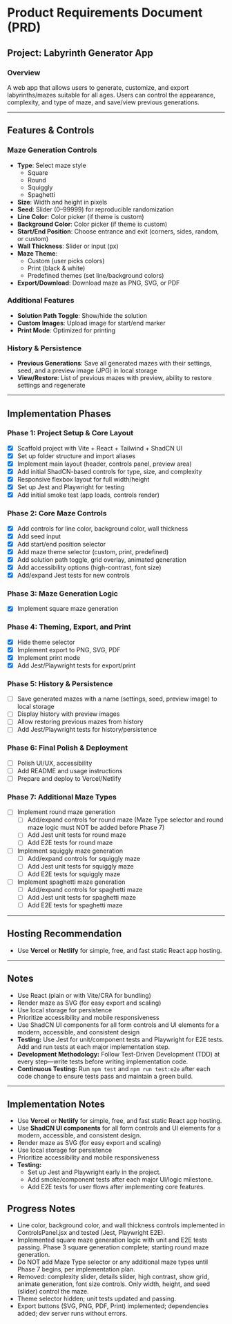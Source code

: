 # Product Requirements Document (PRD)

## Project: Labyrinth Generator App

### Overview
A web app that allows users to generate, customize, and export labyrinths/mazes suitable for all ages. Users can control the appearance, complexity, and type of maze, and save/view previous generations.

---

## Features & Controls

### Maze Generation Controls
- **Type**: Select maze style
  - Square
  - Round
  - Squiggly
  - Spaghetti
- **Size**: Width and height in pixels
- **Seed**: Slider (0–99999) for reproducible randomization
- **Line Color**: Color picker (if theme is custom)
- **Background Color**: Color picker (if theme is custom)
- **Start/End Position**: Choose entrance and exit (corners, sides, random, or custom)
- **Wall Thickness**: Slider or input (px)
- **Maze Theme**:
  - Custom (user picks colors)
  - Print (black & white)
  - Predefined themes (set line/background colors)
- **Export/Download**: Download maze as PNG, SVG, or PDF

### Additional Features
- **Solution Path Toggle**: Show/hide the solution
- **Custom Images**: Upload image for start/end marker
- **Print Mode**: Optimized for printing

### History & Persistence
- **Previous Generations**: Save all generated mazes with their settings, seed, and a preview image (JPG) in local storage
- **View/Restore**: List of previous mazes with preview, ability to restore settings and regenerate

---

## Implementation Phases

### Phase 1: Project Setup & Core Layout
- [x] Scaffold project with Vite + React + Tailwind + ShadCN UI
- [x] Set up folder structure and import aliases
- [x] Implement main layout (header, controls panel, preview area)
- [x] Add initial ShadCN-based controls for type, size, and complexity
- [x] Responsive flexbox layout for full width/height
- [x] Set up Jest and Playwright for testing
- [x] Add initial smoke test (app loads, controls render)

### Phase 2: Core Maze Controls
- [x] Add controls for line color, background color, wall thickness
- [x] Add seed input
- [x] Add start/end position selector
- [x] Add maze theme selector (custom, print, predefined)
- [x] Add solution path toggle, grid overlay, animated generation
- [x] Add accessibility options (high-contrast, font size)
- [x] Add/expand Jest tests for new controls

### Phase 3: Maze Generation Logic
- [x] Implement square maze generation

### Phase 4: Theming, Export, and Print
- [x] Hide theme selector
- [x] Implement export to PNG, SVG, PDF
- [x] Implement print mode
- [x] Add Jest/Playwright tests for export/print

### Phase 5: History & Persistence
- [ ] Save generated mazes with a name (settings, seed, preview image) to local storage
- [ ] Display history with preview images
- [ ] Allow restoring previous mazes from history
- [ ] Add Jest/Playwright tests for history/persistence

### Phase 6: Final Polish & Deployment
- [ ] Polish UI/UX, accessibility
- [ ] Add README and usage instructions
- [ ] Prepare and deploy to Vercel/Netlify

### Phase 7: Additional Maze Types
- [ ] Implement round maze generation
  - [ ] Add/expand controls for round maze (Maze Type selector and round maze logic must NOT be added before Phase 7)
  - [ ] Add Jest unit tests for round maze
  - [ ] Add E2E tests for round maze
- [ ] Implement squiggly maze generation
  - [ ] Add/expand controls for squiggly maze
  - [ ] Add Jest unit tests for squiggly maze
  - [ ] Add E2E tests for squiggly maze
- [ ] Implement spaghetti maze generation
  - [ ] Add/expand controls for spaghetti maze
  - [ ] Add Jest unit tests for spaghetti maze
  - [ ] Add E2E tests for spaghetti maze

---

## Hosting Recommendation
- Use **Vercel** or **Netlify** for simple, free, and fast static React app hosting.

---

## Notes
- Use React (plain or with Vite/CRA for bundling)
- Render maze as SVG (for easy export and scaling)
- Use local storage for persistence
- Prioritize accessibility and mobile responsiveness
- Use ShadCN UI components for all form controls and UI elements for a modern, accessible, and consistent design
- **Testing:** Use Jest for unit/component tests and Playwright for E2E tests. Add and run tests at each major implementation step.
- **Development Methodology:** Follow Test-Driven Development (TDD) at every step—write tests before writing implementation code.
- **Continuous Testing:** Run `npm test` and `npm run test:e2e` after each code change to ensure tests pass and maintain a green build.

---

## Implementation Notes
- Use **Vercel** or **Netlify** for simple, free, and fast static React app hosting.
- Use **ShadCN UI components** for all form controls and UI elements for a modern, accessible, and consistent design.
- Render maze as SVG (for easy export and scaling)
- Use local storage for persistence
- Prioritize accessibility and mobile responsiveness 
- **Testing:**
  - Set up Jest and Playwright early in the project.
  - Add smoke/component tests after each major UI/logic milestone.
  - Add E2E tests for user flows after implementing core features. 

## Progress Notes
- Line color, background color, and wall thickness controls implemented in ControlsPanel.jsx and tested (Jest, Playwright E2E).
- Implemented square maze generation logic with unit and E2E tests passing. Phase 3 square generation complete; starting round maze generation.
- Do NOT add Maze Type selector or any additional maze types until Phase 7 begins, per implementation plan.
- Removed: complexity slider, details slider, high contrast, show grid, animate generation, font size controls. Only width, height, and seed (slider) control the maze.
- Theme selector hidden; unit tests updated and passing.
- Export buttons (SVG, PNG, PDF, Print) implemented; dependencies added; dev server runs without errors. 
